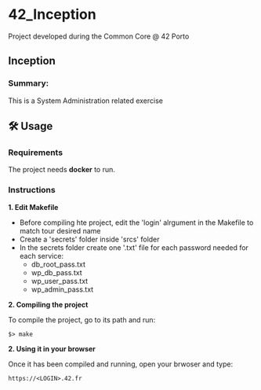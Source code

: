 # 42_Inception
Project developed during the Common Core @ 42 Porto

## Inception

### Summary:
This is a System Administration related exercise

## 🛠️ Usage

### Requirements

The project needs **docker** to run.

### Instructions

**1. Edit Makefile**

- Before compiling hte project, edit the 'login' alrgument in the Makefile to match tour desired name
- Create a 'secrets' folder inside 'srcs' folder
- In the secrets folder create one '.txt' file for each password needed for each service:
  - db_root_pass.txt
  - wp_db_pass.txt
  - wp_user_pass.txt
  - wp_admin_pass.txt

**2. Compiling the project**

To compile the project, go to its path and run:

```shell
$> make
```

**2. Using it in your browser**

Once it has been compiled and running, open your brwoser and type:

```
https://<LOGIN>.42.fr
